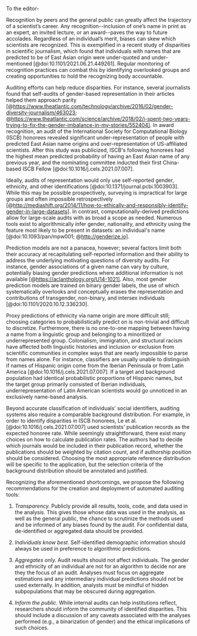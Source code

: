 To the editor-

Recognition by peers and the general public can greatly affect the trajectory of a scientist’s career.
  Any recognition--inclusion of one’s name in print as an expert, an invited lecture, or an award--paves the way to future accolades.
  Regardless of an individual’s merit, biases can skew which scientists are recognized.
  This is exemplified in a recent study of disparities in scientific journalism, which found that individuals with names that are predicted to be of East Asian origin were under-quoted and under-mentioned [@doi:10.1101/2021.06.21.449261].
  Regular monitoring of recognition practices can combat this by identifying overlooked groups and creating opportunities to hold the recognizing body accountable.

Auditing efforts can help reduce disparities.
  For instance, several journalists found that self-audits of gender-based representation in their articles helped them approach parity [@https://www.theatlantic.com/technology/archive/2016/02/gender-diversity-journalism/463023; @https://www.theatlantic.com/science/archive/2018/02/i-spent-two-years-trying-to-fix-the-gender-imbalance-in-my-stories/552404].
  In award recognition, an audit of the International Society for Computational Biology (ISCB) honorees revealed significant under-representation of people with predicted East Asian name origins and over-representation of US-affiliated scientists.
  After this study was publicized, ISCB's following honorees had the highest mean predicted probability of having an East Asian name of any previous year, and the nominating committee inducted their first China-based ISCB Fellow [@doi:10.1016/j.cels.2021.07.007].

Ideally, audits of representation would only use self-reported gender, ethnicity, and other identifications [@doi:10.1371/journal.pcbi.1003903].
  While this may be possible prospectively, surveying is impractical for large groups and often impossible retrospectively [@http://mediashift.org/2014/11/how-to-ethically-and-responsibly-identify-gender-in-large-datasets].
  In contrast, computationally-derived predictions allow for large-scale audits with as broad a scope as needed.
  Numerous tools exist to algorithmically infer gender, nationality, and ethnicity using the feature most likely to be present in datasets: an individual's name [@doi:10.1093/pan/mpw001; @http://genderize.io].

Prediction models are not a panacea, however; several factors limit both their accuracy at recapitulating self-reported information and their ability to address the underlying motivating questions of diversity audits.
  For instance, gender associations of a given name can vary by culture, potentially biasing gender predictions where additional information is not available [@https://aclanthology.org/U14-1021].
  Also, most gender prediction models are trained on binary gender labels, the use of which systematically overlooks and conceptually erases the representation and contributions of transgender, non-binary, and intersex individuals [@doi:10.1101/2020.10.12.336230].

Proxy predictions of ethnicity via name origin are more difficult still; choosing categories to probabilistically predict on is non-trivial and difficult to discretize.
  Furthermore, there is no one-to-one mapping between having a name from a linguistic group and belonging to a minoritized or underrepresented group.
  Colonialism, immigration, and structural racism have affected both linguistic histories and inclusion or exclusion from scientific communities in complex ways that are nearly impossible to parse from names alone.
  For instance, classifiers are usually unable to distinguish if names of Hispanic origin come from the Iberian Peninsula or from Latin America [@doi:10.1016/j.cels.2021.07.007].
  If a target and background population had identical probabilistic proportions of Hispanic names, but the target group primarily consisted of Iberian individuals, underrepresentation of Latin American scientists would go unnoticed in an exclusively name-based analysis.

Beyond accurate classification of individuals' social identifiers, auditing systems also require a comparable background distribution.
  For example, in order to identify disparities in ISCB honorees, Le et al. [@doi:10.1016/j.cels.2021.07.007] used scientists' publication records as the expected honoree rate.
  While seemingly straightforward, there exist many choices on how to calculate publication rates. 
  The authors had to decide which journals would be included in their publication record, whether the publications should be weighted by citation count, and if authorship position should be considered.
  Choosing the most appropriate reference distribution will be specific to the application, but the selection criteria of the background distribution should be annotated and justified.

Recognizing the aforementioned shortcomings, we propose the following recommendations for the creation and deployment of automated auditing tools:

  1. *Transparency.* Publicly provide all results, tools, code, and data used in the analysis.
  This gives those whose data was used in the analysis, as well as the general public, the chance to scrutinize the methods used and be informed of any biases found by the audit.
  For confidential data, de-identified or aggregated data should be provided.

  2. *Individuals know best.* Self-identified demographic information should always be used in preference to algorithmic predictions.

  3. *Aggregates only.* Audit results should not affect individuals.
  The gender and ethnicity of an individual are not for an algorithm to decide nor are they the focus of an audit.
  Analyses must focus on aggregate estimations and any intermediary individual predictions should not be used externally.
  In addition, analysts must be mindful of hidden subpopulations that may be obscured during aggregation.

  4. *Inform the public.* While internal audits can help institutions reflect, researchers should inform the community of identified disparities.
  This should include a discussion of any caveats associated with the analyses performed (e.g., a binarization of gender) and the ethical implications of such choices.
